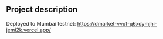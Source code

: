 ## Project description


Deployed to Mumbai testnet: https://dmarket-vvot-q6xdymjhi-jemi2k.vercel.app/



